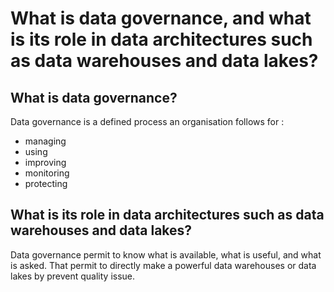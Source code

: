 # What is data governance, and what is its role in data architectures such as data warehouses and data lakes?

## What is data governance?

Data governance is a defined process an organisation follows for :
- managing
- using
- improving
- monitoring
- protecting

## What is its role in data architectures such as data warehouses and data lakes?

Data governance permit to know what is available, what is useful, and what is asked. That permit to directly make a powerful data warehouses or data lakes by prevent quality issue.
